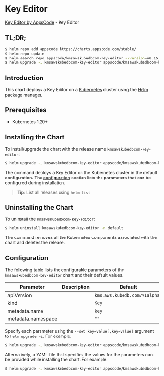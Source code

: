 # Key Editor

[Key Editor by AppsCode](https://appscode.com) - Key Editor

## TL;DR;

```bash
$ helm repo add appscode https://charts.appscode.com/stable/
$ helm repo update
$ helm search repo appscode/kmsawskubedbcom-key-editor --version=v0.15.0
$ helm upgrade -i kmsawskubedbcom-key-editor appscode/kmsawskubedbcom-key-editor -n default --create-namespace --version=v0.15.0
```

## Introduction

This chart deploys a Key Editor on a [Kubernetes](http://kubernetes.io) cluster using the [Helm](https://helm.sh) package manager.

## Prerequisites

- Kubernetes 1.20+

## Installing the Chart

To install/upgrade the chart with the release name `kmsawskubedbcom-key-editor`:

```bash
$ helm upgrade -i kmsawskubedbcom-key-editor appscode/kmsawskubedbcom-key-editor -n default --create-namespace --version=v0.15.0
```

The command deploys a Key Editor on the Kubernetes cluster in the default configuration. The [configuration](#configuration) section lists the parameters that can be configured during installation.

> **Tip**: List all releases using `helm list`

## Uninstalling the Chart

To uninstall the `kmsawskubedbcom-key-editor`:

```bash
$ helm uninstall kmsawskubedbcom-key-editor -n default
```

The command removes all the Kubernetes components associated with the chart and deletes the release.

## Configuration

The following table lists the configurable parameters of the `kmsawskubedbcom-key-editor` chart and their default values.

|     Parameter      | Description |                 Default                  |
|--------------------|-------------|------------------------------------------|
| apiVersion         |             | <code>kms.aws.kubedb.com/v1alpha1</code> |
| kind               |             | <code>Key</code>                         |
| metadata.name      |             | <code>key</code>                         |
| metadata.namespace |             | <code>""</code>                          |


Specify each parameter using the `--set key=value[,key=value]` argument to `helm upgrade -i`. For example:

```bash
$ helm upgrade -i kmsawskubedbcom-key-editor appscode/kmsawskubedbcom-key-editor -n default --create-namespace --version=v0.15.0 --set apiVersion=kms.aws.kubedb.com/v1alpha1
```

Alternatively, a YAML file that specifies the values for the parameters can be provided while
installing the chart. For example:

```bash
$ helm upgrade -i kmsawskubedbcom-key-editor appscode/kmsawskubedbcom-key-editor -n default --create-namespace --version=v0.15.0 --values values.yaml
```
